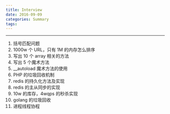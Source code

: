 ```yaml
---
title: Interview
date: 2016-09-09 
categories: Summary
tags:
---
```

----------------------------------

1. 括号匹配问题
2. 1000w 个 URL，只有 1M 的内存怎么排序
3. 写出 10 个 array 相关的方法
4. 写出 5 个魔术方法
5. __autoload 魔术方法的使用
6. PHP 的垃圾回收机制
7. redis 的持久化方法及实现
8. redis 的主从同步的实现
9. 10w 的库存，4wqps 的秒杀实现
10. golang 的垃圾回收
11. 进程线程协程
